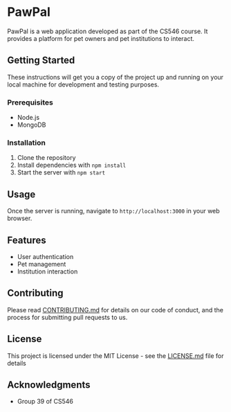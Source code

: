 # PawPal

PawPal is a web application developed as part of the CS546 course. It provides a platform for pet owners and pet institutions to interact.

## Getting Started

These instructions will get you a copy of the project up and running on your local machine for development and testing purposes.

### Prerequisites

- Node.js
- MongoDB

### Installation

1. Clone the repository
2. Install dependencies with `npm install`
3. Start the server with `npm start`

## Usage

Once the server is running, navigate to `http://localhost:3000` in your web browser.

## Features

- User authentication
- Pet management
- Institution interaction

## Contributing

Please read [CONTRIBUTING.md](CONTRIBUTING.md) for details on our code of conduct, and the process for submitting pull requests to us.

## License

This project is licensed under the MIT License - see the [LICENSE.md](LICENSE.md) file for details

## Acknowledgments

- Group 39 of CS546
